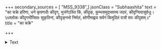 +++
secondary_sources = [ "MSS_9338",]
jsonClass = "Subhaashita"
text = "का चक्रे हरिणा, धने कृपणधीः कीदृग्, भुजंगेऽस्ति किं, कीदृक्, कुम्भसमुद्भवस्य जठरं, कीदृग्यियासुर्वधूः।  \nश्लोकः कीदृगभीप्सितः सुकृतिनां, कीदृङ्नभो निर्मलं, क्षोणीमाह्वय सर्वगं किमुदितं रात्रौ सरः कीदृशम्॥"
title = "का चक्रे"

+++

<details><summary>Text</summary>

का चक्रे हरिणा, धने कृपणधीः कीदृग्, भुजंगेऽस्ति किं, कीदृक्, कुम्भसमुद्भवस्य जठरं, कीदृग्यियासुर्वधूः।  
श्लोकः कीदृगभीप्सितः सुकृतिनां, कीदृङ्नभो निर्मलं, क्षोणीमाह्वय सर्वगं किमुदितं रात्रौ सरः कीदृशम्॥
</details>
